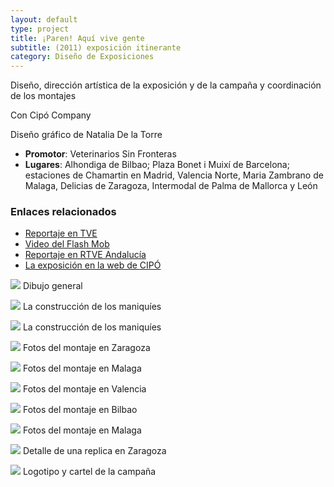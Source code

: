 ```yaml
---
layout: default
type: project
title: ¡Paren! Aquí vive gente
subtitle: (2011) exposición itinerante
category: Diseño de Exposiciones
---
```


Diseño, dirección artística de la exposición y de la campaña y coordinación de los montajes

Con Cipó Company

Diseño gráfico de Natalia De la Torre

- **Promotor**: Veterinarios Sin Fronteras
- **Lugares**: Alhondiga de Bilbao; Plaza Bonet i Muixí de Barcelona; estaciones de Chamartin en Madrid, Valencia Norte, Maria Zambrano de Malaga, Delicias de Zaragoza, Intermodal de Palma de Mallorca y León

### Enlaces relacionados

- [Reportaje en TVE](https://www.youtube.com/watch?v=No0x1WkEcn8)
- [Video del Flash Mob](http://www.youtube.com/watch?v=ZgWoO4Kn8YY)
- [Reportaje en RTVE Andalucía](http://www.youtube.com/watch?v=vqBSAPpf6FI)
- [La exposición en la web de CIPÓ](http://cipocompany.com/portfolios/paren-aqui-vive-gente/)

![](01.jpg)
Dibujo general

![](02.jpg)
La construcción de los maniquíes

![](03.jpg)
La construcción de los maniquíes

![](04.jpg)
Fotos del montaje en Zaragoza

![](05.jpg)
Fotos del montaje en Malaga

![](06.jpg)
Fotos del montaje en Valencia

![](07.jpg)
Fotos del montaje en Bilbao

![](08.jpg)
Fotos del montaje en Malaga

![](09.jpg)
Detalle de una replica en Zaragoza

![](10.jpg)
Logotipo y cartel de la campaña
